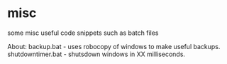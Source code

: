# misc
some misc useful code snippets such as batch files

About:
backup.bat - uses robocopy of windows to make useful backups.
shutdowntimer.bat - shutsdown windows in XX milliseconds.

